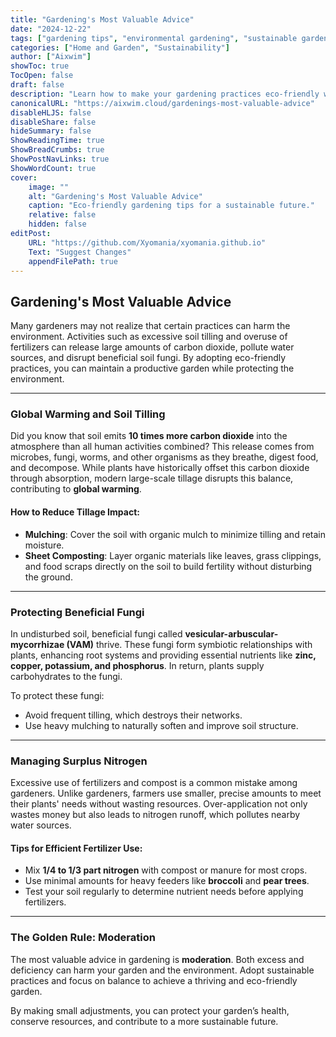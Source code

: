 ```yaml
---
title: "Gardening's Most Valuable Advice"
date: "2024-12-22"
tags: ["gardening tips", "environmental gardening", "sustainable gardening", "eco-friendly gardening"]
categories: ["Home and Garden", "Sustainability"]
author: ["Aixwim"]
showToc: true
TocOpen: false
draft: false
description: "Learn how to make your gardening practices eco-friendly while maintaining a healthy and productive garden."
canonicalURL: "https://aixwim.cloud/gardenings-most-valuable-advice"
disableHLJS: false
disableShare: false
hideSummary: false
ShowReadingTime: true
ShowBreadCrumbs: true
ShowPostNavLinks: true
ShowWordCount: true
cover:
    image: ""
    alt: "Gardening's Most Valuable Advice"
    caption: "Eco-friendly gardening tips for a sustainable future."
    relative: false
    hidden: false
editPost:
    URL: "https://github.com/Xyomania/xyomania.github.io"
    Text: "Suggest Changes"
    appendFilePath: true
---
```


## Gardening's Most Valuable Advice

Many gardeners may not realize that certain practices can harm the environment. Activities such as excessive soil tilling and overuse of fertilizers can release large amounts of carbon dioxide, pollute water sources, and disrupt beneficial soil fungi. By adopting eco-friendly practices, you can maintain a productive garden while protecting the environment.

---

### Global Warming and Soil Tilling

Did you know that soil emits **10 times more carbon dioxide** into the atmosphere than all human activities combined? This release comes from microbes, fungi, worms, and other organisms as they breathe, digest food, and decompose. While plants have historically offset this carbon dioxide through absorption, modern large-scale tillage disrupts this balance, contributing to **global warming**. 

#### How to Reduce Tillage Impact:
- **Mulching**: Cover the soil with organic mulch to minimize tilling and retain moisture.
- **Sheet Composting**: Layer organic materials like leaves, grass clippings, and food scraps directly on the soil to build fertility without disturbing the ground.

---

### Protecting Beneficial Fungi

In undisturbed soil, beneficial fungi called **vesicular-arbuscular-mycorrhizae (VAM)** thrive. These fungi form symbiotic relationships with plants, enhancing root systems and providing essential nutrients like **zinc, copper, potassium, and phosphorus**. In return, plants supply carbohydrates to the fungi. 

To protect these fungi:
- Avoid frequent tilling, which destroys their networks.
- Use heavy mulching to naturally soften and improve soil structure.

---

### Managing Surplus Nitrogen

Excessive use of fertilizers and compost is a common mistake among gardeners. Unlike gardeners, farmers use smaller, precise amounts to meet their plants' needs without wasting resources. Over-application not only wastes money but also leads to nitrogen runoff, which pollutes nearby water sources.

#### Tips for Efficient Fertilizer Use:
- Mix **1/4 to 1/3 part nitrogen** with compost or manure for most crops.
- Use minimal amounts for heavy feeders like **broccoli** and **pear trees**.
- Test your soil regularly to determine nutrient needs before applying fertilizers.

---

### The Golden Rule: Moderation

The most valuable advice in gardening is **moderation**. Both excess and deficiency can harm your garden and the environment. Adopt sustainable practices and focus on balance to achieve a thriving and eco-friendly garden.

By making small adjustments, you can protect your garden’s health, conserve resources, and contribute to a more sustainable future.

